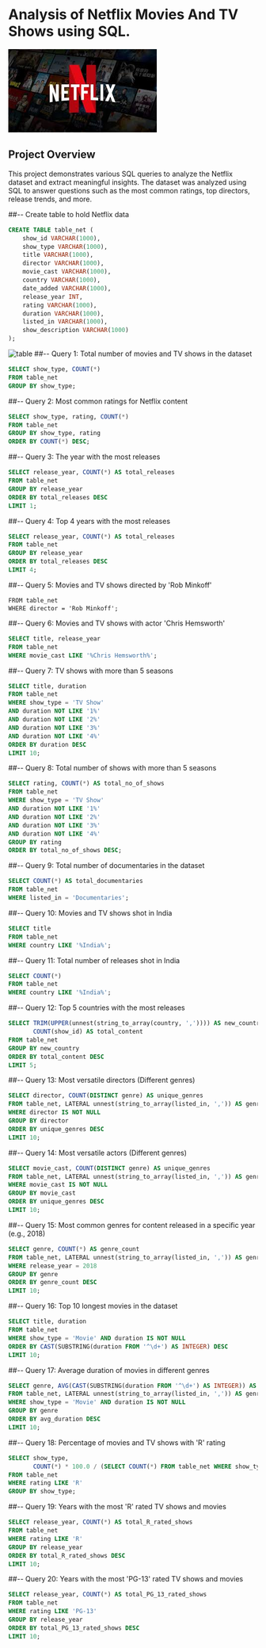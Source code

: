 # Analysis of Netflix Movies And TV Shows using SQL.
![Net](https://github.com/VBBBBBB/Netflix_SQL_Annalysis./blob/main/download.jpeg)

## Project Overview

This project demonstrates various SQL queries to analyze the Netflix dataset and extract meaningful insights. The dataset was analyzed using SQL to answer questions such as the most common ratings, top directors, release trends, and more.


##-- Create table to hold Netflix data
```sql
CREATE TABLE table_net (
    show_id VARCHAR(1000),
    show_type VARCHAR(1000),
    title VARCHAR(1000),
    director VARCHAR(1000),
    movie_cast VARCHAR(1000),
    country VARCHAR(1000),
    date_added VARCHAR(1000),
    release_year INT,
    rating VARCHAR(1000),
    duration VARCHAR(1000),
    listed_in VARCHAR(1000),
    show_description VARCHAR(1000)
);
```
![table]()
##-- Query 1: Total number of movies and TV shows in the dataset
```sql
SELECT show_type, COUNT(*) 
FROM table_net 
GROUP BY show_type;
```
##-- Query 2: Most common ratings for Netflix content
```sql
SELECT show_type, rating, COUNT(*) 
FROM table_net 
GROUP BY show_type, rating
ORDER BY COUNT(*) DESC;
```
##-- Query 3: The year with the most releases
```sql
SELECT release_year, COUNT(*) AS total_releases
FROM table_net
GROUP BY release_year
ORDER BY total_releases DESC
LIMIT 1;
```
##-- Query 4: Top 4 years with the most releases
```sql
SELECT release_year, COUNT(*) AS total_releases
FROM table_net
GROUP BY release_year
ORDER BY total_releases DESC
LIMIT 4;
```
##-- Query 5: Movies and TV shows directed by 'Rob Minkoff'
```sqlSELECT title, director 
FROM table_net
WHERE director = 'Rob Minkoff';
```
##-- Query 6: Movies and TV shows with actor 'Chris Hemsworth'
```sql
SELECT title, release_year 
FROM table_net
WHERE movie_cast LIKE '%Chris Hemsworth%';
```
##-- Query 7: TV shows with more than 5 seasons
```sql
SELECT title, duration 
FROM table_net
WHERE show_type = 'TV Show' 
AND duration NOT LIKE '1%' 
AND duration NOT LIKE '2%' 
AND duration NOT LIKE '3%' 
AND duration NOT LIKE '4%' 
ORDER BY duration DESC
LIMIT 10;
```
##-- Query 8: Total number of shows with more than 5 seasons
```sql
SELECT rating, COUNT(*) AS total_no_of_shows
FROM table_net
WHERE show_type = 'TV Show'
AND duration NOT LIKE '1%' 
AND duration NOT LIKE '2%' 
AND duration NOT LIKE '3%' 
AND duration NOT LIKE '4%' 
GROUP BY rating
ORDER BY total_no_of_shows DESC;
```
##-- Query 9: Total number of documentaries in the dataset
```sql
SELECT COUNT(*) AS total_documentaries
FROM table_net
WHERE listed_in = 'Documentaries';
```
##-- Query 10: Movies and TV shows shot in India
```sql
SELECT title 
FROM table_net 
WHERE country LIKE '%India%';
```
##-- Query 11: Total number of releases shot in India
```sql
SELECT COUNT(*) 
FROM table_net 
WHERE country LIKE '%India%';
```
##-- Query 12: Top 5 countries with the most releases
```sql
SELECT TRIM(UPPER(unnest(string_to_array(country, ',')))) AS new_country,
       COUNT(show_id) AS total_content
FROM table_net
GROUP BY new_country
ORDER BY total_content DESC
LIMIT 5;
```
##-- Query 13: Most versatile directors (Different genres)
```sql
SELECT director, COUNT(DISTINCT genre) AS unique_genres
FROM table_net, LATERAL unnest(string_to_array(listed_in, ',')) AS genre
WHERE director IS NOT NULL
GROUP BY director
ORDER BY unique_genres DESC
LIMIT 10;
```

##-- Query 14: Most versatile actors (Different genres)
```sql
SELECT movie_cast, COUNT(DISTINCT genre) AS unique_genres
FROM table_net, LATERAL unnest(string_to_array(listed_in, ',')) AS genre
WHERE movie_cast IS NOT NULL
GROUP BY movie_cast
ORDER BY unique_genres DESC
LIMIT 10;
```
##-- Query 15: Most common genres for content released in a specific year (e.g., 2018)
```sql
SELECT genre, COUNT(*) AS genre_count
FROM table_net, LATERAL unnest(string_to_array(listed_in, ',')) AS genre
WHERE release_year = 2018
GROUP BY genre
ORDER BY genre_count DESC
LIMIT 10;
```
##-- Query 16: Top 10 longest movies in the dataset
```sql
SELECT title, duration
FROM table_net
WHERE show_type = 'Movie' AND duration IS NOT NULL
ORDER BY CAST(SUBSTRING(duration FROM '^\d+') AS INTEGER) DESC
LIMIT 10;
```
##-- Query 17: Average duration of movies in different genres
```sql
SELECT genre, AVG(CAST(SUBSTRING(duration FROM '^\d+') AS INTEGER)) AS avg_duration
FROM table_net, LATERAL unnest(string_to_array(listed_in, ',')) AS genre
WHERE show_type = 'Movie' AND duration IS NOT NULL
GROUP BY genre
ORDER BY avg_duration DESC
LIMIT 10;
```
##-- Query 18: Percentage of movies and TV shows with 'R' rating
```sql
SELECT show_type, 
       COUNT(*) * 100.0 / (SELECT COUNT(*) FROM table_net WHERE show_type = table_net.show_type) AS percentage_R_rating
FROM table_net
WHERE rating LIKE 'R'
GROUP BY show_type;
```
##-- Query 19: Years with the most 'R' rated TV shows and movies
```sql
SELECT release_year, COUNT(*) AS total_R_rated_shows
FROM table_net
WHERE rating LIKE 'R'
GROUP BY release_year
ORDER BY total_R_rated_shows DESC
LIMIT 10;
```
##-- Query 20: Years with the most 'PG-13' rated TV shows and movies
```sql
SELECT release_year, COUNT(*) AS total_PG_13_rated_shows
FROM table_net
WHERE rating LIKE 'PG-13'
GROUP BY release_year
ORDER BY total_PG_13_rated_shows DESC
LIMIT 10;
```
